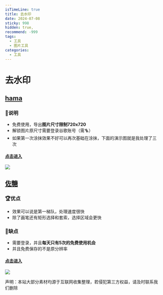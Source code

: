 ```yaml
---
isTimeLine: true
title: 去水印
date: 2024-07-08
sticky: 998
hidden: true,
recommend: -999
tags:
  - 工具
  - 图片工具
categories:
  - 工具
---
```


# 去水印

## [hama](https://www.hama.app/)

### **📌说明**

+   免费使用，导出**图片尺寸限制720x720**
+   解锁图片原尺寸需要登录谷歌账号（需🪜）
+   如果第一次涂抹效果不好可以再次基础在涂抹，下面的演示图就是我处理了三次

#### [点击进入](https://www.hama.app/en)

![](https://www.30aitool.com/wp-content/uploads/2024/01/26d2ca90023bc34.webp)

## [佐糖](https://picwish.cn/remove-unwanted-object)

### **🏆优点**

+   效果可以说是第一梯队，处理速度很快
+   除了画笔还有矩形选择和套索，选择区域会更快

### **🥷缺点**

+   需要登录，并且**每天只有5次的免费使用机会**
+   并且免费保存的不是原分辨率

#### [点击进入](https://picwish.cn/remove-unwanted-object)

![](https://www.30aitool.com/wp-content/uploads/2024/01/3ed8a63246d85e8.webp)

声明：本站大部分素材均源于互联网收集整理，若侵犯第三方权益，请及时联系我们删除